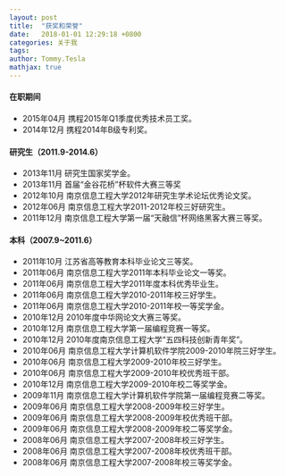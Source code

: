 ```yaml
---
layout: post
title:  "获奖和荣誉"
date:   2018-01-01 12:29:18 +0800 
categories: 关于我
tags:
author: Tommy.Tesla
mathjax: true
---
```



#### 在职期间
* 2015年04月 携程2015年Q1季度优秀技术员工奖。
* 2014年12月 携程2014年B级专利奖。

#### 研究生（2011.9-2014.6）
* 2013年11月 研究生国家奖学金。
* 2013年11月 首届“金谷花桥”杯软件大赛三等奖
* 2012年10月 南京信息工程大学2012年研究生学术论坛优秀论文奖。
* 2012年06月 南京信息工程大学2011-2012年校三好研究生。
* 2011年12月 南京信息工程大学第一届“天融信”杯网络黑客大赛三等奖。

#### 本科（2007.9~2011.6）
* 2011年10月 江苏省高等教育本科毕业论文三等奖。
* 2011年06月 南京信息工程大学2011年本科毕业论文一等奖。
* 2011年06月 南京信息工程大学2011年度本科优秀毕业生。 
* 2011年06月 南京信息工程大学2010-2011年校三好学生。
* 2011年06月 南京信息工程大学2010-2011年校一等奖学金。
* 2010年12月 2010年度中华网论文大赛三等奖。 
* 2010年12月 南京信息工程大学第一届编程竞赛一等奖。
* 2010年12月 2010年度南京信息工程大学“五四科技创新青年奖”。
* 2010年06月 南京信息工程大学计算机软件学院2009-2010年院三好学生。
* 2010年06月 南京信息工程大学2009-2010年校三好学生。
* 2010年06月 南京信息工程大学2009-2010年校优秀班干部。
* 2010年12月 南京信息工程大学2009-2010年校二等奖学金。
* 2009年11月 南京信息工程大学计算机软件学院第一届编程竞赛二等奖。
* 2009年06月 南京信息工程大学2008-2009年校三好学生。
* 2009年06月 南京信息工程大学2008-2009年校优秀班干部。
* 2009年06月 南京信息工程大学2008-2009年校二等奖学金。
* 2008年06月 南京信息工程大学2007-2008年校三好学生。 
* 2008年06月 南京信息工程大学2007-2008年校优秀班干部。
* 2008年06月 南京信息工程大学2007-2008年校三等奖学金。